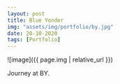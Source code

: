 ```yaml
---
layout: post
title: Blue Yonder
img: "assets/img/portfolio/by.jpg"
date: 20-10-2020
tags: [Portfolio]
---
```


![image]({{ page.img | relative_url }})

Journey at BY.
